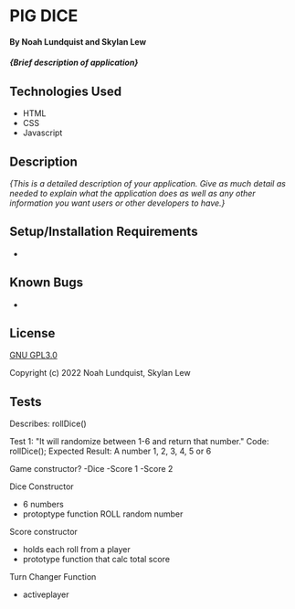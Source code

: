 # PIG DICE

#### By Noah Lundquist and Skylan Lew

#### _{Brief description of application}_

## Technologies Used

* HTML
* CSS
* Javascript

## Description

_{This is a detailed description of your application. Give as much detail as needed to explain what the application does as well as any other information you want users or other developers to have.}_

## Setup/Installation Requirements

* 


## Known Bugs

* 
## License

[GNU GPL3.0](https://choosealicense.com/licenses/gpl-3.0/)

Copyright (c) 2022 Noah Lundquist, Skylan Lew

## Tests

Describes: rollDice()

Test 1: "It will randomize between 1-6 and return that number."
Code:
  rollDice();
Expected Result:
  A number 1, 2, 3, 4, 5 or 6





Game constructor?
-Dice
-Score 1
-Score 2

Dice Constructor
- 6 numbers
- protoptype function ROLL random number

Score constructor
- holds each roll from a player
- prototype function that calc total score

Turn Changer Function
- activeplayer
